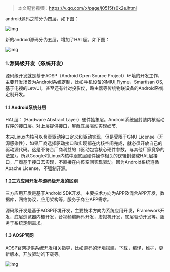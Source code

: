 > 本文配套视频：https://v.qq.com/x/page/j0515fs0k2e.html

android源码之前分为四层，如下图：

![img](http://upload-images.jianshu.io/upload_images/4037105-ffccdac6439d8283.jpg?imageMogr2/auto-orient/strip%7CimageView2/2/w/1240)

新的android源码分为五层，增加了HAL层，如下图：

![img](https://alleniverson.gitbooks.io/android-interview/content/Android/img/framework.png)

### 1.源码级开发（系统开发）

源码级开发就是基于AOSP（Android Open Source Project）环境的开发工作，主要开发场景为Android系统定制，比如手机设备的MIUI,Flyme，Smartisan OS,基于电视的LetvUI，甚至还有针对投影仪，路由器等传统物联设备的Android系统定制开发。

#### 1.1 Android系统分层

HAL层：（Hardware Abstract Layer）硬件抽象层。Android系统里封装内核驱动程序的接口层。对上层提供接口，屏蔽底层驱动实现细节.

本来Linux内核可以负责驱动接口定义和驱动实现，但是受限于GNU License（开源感染性），如果厂商选择驱动接口和实现都在内核空间完成，就必须开放自己的驱动源代码。这是不符合厂商利益的（驱动包含核心硬件参数，与其他厂家竞争的法宝）。所以Google将Linux内核中跟底层硬件操作相关的逻辑封装成HAL层接口，厂商基于接口去实现，不直接在内核空间实现驱动。因为Android系统遵循Apache License，不强制开源。

#### 1.2三方应用开发与源码级开发的区别

三方应用开发是基于Android SDK开发。主要技术方向为APP及混合APP开发，数据库，网络协议，应用架构等，服务于商业APP需求。

源码级开发是基于AOSP环境开发，主要技术方向为系统应用开发，Framework开发，底层浏览器内核开发，音视频编解码开发，虚拟机开发，底层驱动开发等。服务于系统定制需求。

#### 1.3 AOSP官网

AOSP官网提供系统开发相关指导，比如源码的环境搭建，下载，编译，维护，更新版本，开放驱动的下载等。

![img](http://upload-images.jianshu.io/upload_images/4037105-56d4bbe84bed421e.png?imageMogr2/auto-orient/strip%7CimageView2/2/w/1240)